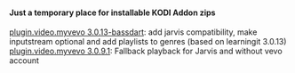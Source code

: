 #### Just a temporary place for installable KODI Addon zips

[plugin.video.myvevo 3.0.13-bassdart](https://github.com/bassdart/addon-zips/raw/master/plugin.video.myvevo-3.0.13-bassdart.zip): add jarvis compatibility, make inputstream optional and add playlists to genres (based on learningit 3.0.13)  
[plugin.video.myvevo 3.0.9.1](https://github.com/bassdart/addon-zips/raw/master/plugin.video.myvevo-3.0.9.1.zip): Fallback playback for Jarvis and without vevo account
